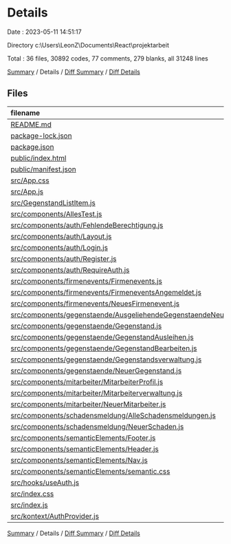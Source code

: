 # Details

Date : 2023-05-11 14:51:17

Directory c:\\Users\\LeonZ\\Documents\\React\\projektarbeit

Total : 36 files,  30892 codes, 77 comments, 279 blanks, all 31248 lines

[Summary](results.md) / Details / [Diff Summary](diff.md) / [Diff Details](diff-details.md)

## Files
| filename | language | code | comment | blank | total |
| :--- | :--- | ---: | ---: | ---: | ---: |
| [README.md](/README.md) | Markdown | 38 | 0 | 33 | 71 |
| [package-lock.json](/package-lock.json) | JSON | 29,141 | 0 | 1 | 29,142 |
| [package.json](/package.json) | JSON | 40 | 0 | 1 | 41 |
| [public/index.html](/public/index.html) | HTML | 20 | 23 | 1 | 44 |
| [public/manifest.json](/public/manifest.json) | JSON | 25 | 0 | 1 | 26 |
| [src/App.css](/src/App.css) | CSS | 110 | 6 | 32 | 148 |
| [src/App.js](/src/App.js) | JavaScript | 61 | 0 | 15 | 76 |
| [src/GegenstandListItem.js](/src/GegenstandListItem.js) | JavaScript | 13 | 0 | 1 | 14 |
| [src/components/AllesTest.js](/src/components/AllesTest.js) | JavaScript | 37 | 2 | 11 | 50 |
| [src/components/auth/FehlendeBerechtigung.js](/src/components/auth/FehlendeBerechtigung.js) | JavaScript | 15 | 0 | 4 | 19 |
| [src/components/auth/Layout.js](/src/components/auth/Layout.js) | JavaScript | 17 | 0 | 2 | 19 |
| [src/components/auth/Login.js](/src/components/auth/Login.js) | JavaScript | 69 | 1 | 9 | 79 |
| [src/components/auth/Register.js](/src/components/auth/Register.js) | JavaScript | 92 | 0 | 6 | 98 |
| [src/components/auth/RequireAuth.js](/src/components/auth/RequireAuth.js) | JavaScript | 14 | 3 | 5 | 22 |
| [src/components/firmenevents/Firmenevents.js](/src/components/firmenevents/Firmenevents.js) | JavaScript | 69 | 0 | 8 | 77 |
| [src/components/firmenevents/FirmeneventsAngemeldet.js](/src/components/firmenevents/FirmeneventsAngemeldet.js) | JavaScript | 66 | 0 | 6 | 72 |
| [src/components/firmenevents/NeuesFirmenevent.js](/src/components/firmenevents/NeuesFirmenevent.js) | JavaScript | 102 | 0 | 7 | 109 |
| [src/components/gegenstaende/AusgeliehendeGegenstaendeNeu.js](/src/components/gegenstaende/AusgeliehendeGegenstaendeNeu.js) | JavaScript | 36 | 0 | 4 | 40 |
| [src/components/gegenstaende/Gegenstand.js](/src/components/gegenstaende/Gegenstand.js) | JavaScript | 10 | 0 | 4 | 14 |
| [src/components/gegenstaende/GegenstandAusleihen.js](/src/components/gegenstaende/GegenstandAusleihen.js) | JavaScript | 104 | 0 | 14 | 118 |
| [src/components/gegenstaende/GegenstandBearbeiten.js](/src/components/gegenstaende/GegenstandBearbeiten.js) | JavaScript | 62 | 2 | 4 | 68 |
| [src/components/gegenstaende/Gegenstandsverwaltung.js](/src/components/gegenstaende/Gegenstandsverwaltung.js) | JavaScript | 126 | 3 | 21 | 150 |
| [src/components/gegenstaende/NeuerGegenstand.js](/src/components/gegenstaende/NeuerGegenstand.js) | JavaScript | 70 | 20 | 13 | 103 |
| [src/components/mitarbeiter/MitarbeiterProfil.js](/src/components/mitarbeiter/MitarbeiterProfil.js) | JavaScript | 131 | 4 | 14 | 149 |
| [src/components/mitarbeiter/Mitarbeiterverwaltung.js](/src/components/mitarbeiter/Mitarbeiterverwaltung.js) | JavaScript | 9 | 0 | 3 | 12 |
| [src/components/mitarbeiter/NeuerMitarbeiter.js](/src/components/mitarbeiter/NeuerMitarbeiter.js) | JavaScript | 115 | 0 | 11 | 126 |
| [src/components/schadensmeldung/AlleSchadensmeldungen.js](/src/components/schadensmeldung/AlleSchadensmeldungen.js) | JavaScript | 74 | 0 | 6 | 80 |
| [src/components/schadensmeldung/NeuerSchaden.js](/src/components/schadensmeldung/NeuerSchaden.js) | JavaScript | 102 | 0 | 9 | 111 |
| [src/components/semanticElements/Footer.js](/src/components/semanticElements/Footer.js) | JavaScript | 21 | 2 | 4 | 27 |
| [src/components/semanticElements/Header.js](/src/components/semanticElements/Header.js) | JavaScript | 9 | 0 | 2 | 11 |
| [src/components/semanticElements/Nav.js](/src/components/semanticElements/Nav.js) | JavaScript | 22 | 0 | 9 | 31 |
| [src/components/semanticElements/semantic.css](/src/components/semanticElements/semantic.css) | CSS | 30 | 2 | 8 | 40 |
| [src/hooks/useAuth.js](/src/hooks/useAuth.js) | JavaScript | 6 | 1 | 2 | 9 |
| [src/index.css](/src/index.css) | CSS | 12 | 0 | 2 | 14 |
| [src/index.js](/src/index.js) | JavaScript | 13 | 8 | 2 | 23 |
| [src/kontext/AuthProvider.js](/src/kontext/AuthProvider.js) | JavaScript | 11 | 0 | 4 | 15 |

[Summary](results.md) / Details / [Diff Summary](diff.md) / [Diff Details](diff-details.md)